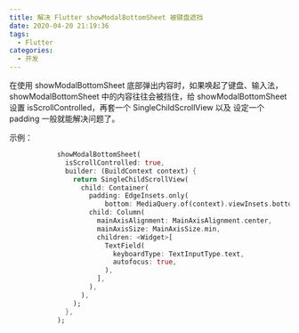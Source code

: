 ```yaml
---
title: 解决 Flutter showModalBottomSheet 被键盘遮挡
date: 2020-04-20 21:19:36
tags: 
  - Flutter
categories:
  - 开发
---
```

在使用 showModalBottomSheet 底部弹出内容时，如果唤起了键盘、输入法，showModalBottomSheet 中的内容往往会被挡住，<!--more-->给 showModalBottomSheet 设置 isScrollControlled，再套一个 SingleChildScrollView 以及 设定一个 padding 一般就能解决问题了。  

示例：
``` dart
            showModalBottomSheet(
              isScrollControlled: true,
              builder: (BuildContext context) {
                return SingleChildScrollView(
                  child: Container(
                    padding: EdgeInsets.only(
                        bottom: MediaQuery.of(context).viewInsets.bottom),
                    child: Column(
                      mainAxisAlignment: MainAxisAlignment.center,
                      mainAxisSize: MainAxisSize.min,
                      children: <Widget>[
                        TextField(
                          keyboardType: TextInputType.text,
                          autofocus: true,
                        ),
                      ],
                    ),
                  ),
                );
              },
            );
```

